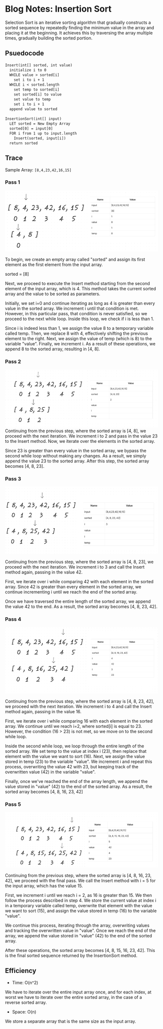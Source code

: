 # Blog Notes: Insertion Sort

Selection Sort is an iterative sorting algorithm that gradually constructs a sorted sequence by repeatedly finding the minimum value in the array and placing it at the beginning. It achieves this by traversing the array multiple times, gradually building the sorted portion.

## Psuedocode

```psuedo
Insert(int[] sorted, int value)
  initialize i to 0
  WHILE value > sorted[i]
    set i to i + 1
  WHILE i < sorted.length
    set temp to sorted[i]
    set sorted[i] to value
    set value to temp
    set i to i + 1
  append value to sorted

InsertionSort(int[] input)
  LET sorted = New Empty Array
  sorted[0] = input[0]
  FOR i from 1 up to input.length
    Insert(sorted, input[i])
  return sorted
```

## Trace

Sample Array: `[8,4,23,42,16,15]`

### Pass 1

![pass1](./pass1full.png)

To begin, we create an empty array called "sorted" and assign its first element as the first element from the input array.

sorted = [8]

Next, we proceed to execute the Insert method starting from the second element of the input array, which is 4. This method takes the current sorted array and the value to be sorted as parameters.

Initially, we set i=0 and continue iterating as long as 4 is greater than every value in the sorted array. We increment i until that condition is met. However, in this particular pass, that condition is never satisfied, so we proceed to the next while loop. Inside this loop, we check if i is less than 1.

Since i is indeed less than 1, we assign the value 8 to a temporary variable called temp. Then, we replace 8 with 4, effectively shifting the previous element to the right. Next, we assign the value of temp (which is 8) to the variable "value". Finally, we increment i. As a result of these operations, we append 8 to the sorted array, resulting in [4, 8].


### Pass 2

![pass2](./pass2full.png)
Continuing from the previous step, where the sorted array is [4, 8], we proceed with the next iteration. We increment i to 2 and pass in the value 23 to the Insert method. Now, we iterate over the elements in the sorted array.

Since 23 is greater than every value in the sorted array, we bypass the second while loop without making any changes. As a result, we simply append the value 23 to the sorted array. After this step, the sorted array becomes [4, 8, 23].


### Pass 3

![pass3](./pass3full.png)

Continuing from the previous step, where the sorted array is [4, 8, 23], we proceed with the next iteration. We increment i to 3 and call the Insert method again, passing in the value 42.

First, we iterate over i while comparing 42 with each element in the sorted array. Since 42 is greater than every element in the sorted array, we continue incrementing i until we reach the end of the sorted array.

Once we have traversed the entire length of the sorted array, we append the value 42 to the end. As a result, the sorted array becomes [4, 8, 23, 42].


### Pass 4

![pass4](./pass4full.png)

Continuing from the previous step, where the sorted array is [4, 8, 23, 42], we proceed with the next iteration. We increment i to 4 and call the Insert method again, passing in the value 16.

First, we iterate over i while comparing 16 with each element in the sorted array. We continue until we reach i=2, where sorted[i] is equal to 23. However, the condition (16 > 23) is not met, so we move on to the second while loop.

Inside the second while loop, we loop through the entire length of the sorted array. We set temp to the value at index i (23), then replace that element with the value we want to sort (16). Next, we assign the value stored in temp (23) to the variable "value". We increment i and repeat this process, overwriting the value 42 with 23, but keeping track of the overwritten value (42) in the variable "value".

Finally, once we've reached the end of the array length, we append the value stored in "value" (42) to the end of the sorted array. As a result, the sorted array becomes [4, 8, 16, 23, 42]




### Pass 5

![pass5](./pass5full.png)

Continuing from the previous step, where the sorted array is [4, 8, 16, 23, 42], we proceed with the final pass. We call the Insert method with i = 5 for the input array, which has the value 15.

First, we increment i until we reach i = 2, as 16 is greater than 15. We then follow the process described in step 4. We store the current value at index i in a temporary variable called temp, overwrite that element with the value we want to sort (15), and assign the value stored in temp (16) to the variable "value".

We continue this process, iterating through the array, overwriting values and tracking the overwritten value in "value". Once we reach the end of the array, we append the value stored in "value" (42) to the end of the sorted array.

After these operations, the sorted array becomes [4, 8, 15, 16, 23, 42]. This is the final sorted sequence returned by the InsertionSort method.


## Efficiency


- Time: O(n^2)

We have to iterate over the entire input array once, and for each index, at worst we have to iterate over the entire sorted array, in the case of a reverse sorted array.

- Space: O(n)

We store a separate array that is the same size as the input array.
